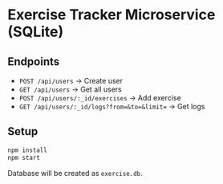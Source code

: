 # Exercise Tracker Microservice (SQLite)

## Endpoints

- `POST /api/users` → Create user
- `GET /api/users` → Get all users
- `POST /api/users/:_id/exercises` → Add exercise
- `GET /api/users/:_id/logs?from=&to=&limit=` → Get logs

## Setup

```bash
npm install
npm start
```

Database will be created as `exercise.db`.

